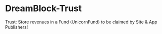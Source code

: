# DreamBlock-Trust
Trust: Store revenues in a Fund (UnicornFund) to be claimed by Site &amp; App Publishers!
